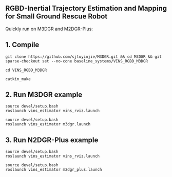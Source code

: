 ## RGBD-Inertial Trajectory Estimation and Mapping for Small Ground Rescue Robot
Quickly run on M3DGR and M2DGR-Plus:
## 1. Compile
```
git clone https://github.com/sjtuyinjie/M3DGR.git && cd M3DGR && git sparse-checkout set --no-cone baseline_systems/VINS_RGBD_M3DGR

cd VINS_RGBD_M3DGR

catkin_make
```
## 2. Run M3DGR example
```
source devel/setup.bash
roslaunch vins_estimator vins_rviz.launch

source devel/setup.bash
roslaunch vins_estimator m3dgr.launch
```
## 3. Run N2DGR-Plus example
```
source devel/setup.bash
roslaunch vins_estimator vins_rviz.launch

source devel/setup.bash
roslaunch vins_estimator m2dgr_plus.launch
```
